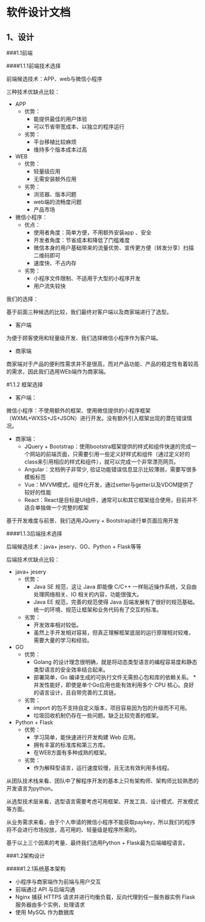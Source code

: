 # 软件设计文档


## 1、设计


###1.1前端

####1.1.1前端技术选择

前端候选技术：APP、web与微信小程序

三种技术优缺点比较：
* APP
  * 优势：
    * 能提供最佳的用户体验
    * 可以节省带宽成本、以独立的程序运行
  * 劣势：
    * 平台移植比较麻烦
    * 维持多个版本成本过高
* WEB
  * 优势：
    * 轻量级应用
    * 无需安装额外应用
  * 劣势：
    * 浏览器、版本问题
    * web端的流畅度问题
    * 产品市场
* 微信小程序：
   * 优点：
     * 使用者角度：简单方便，不用额外安装app 、安全
     * 开发者角度：节省成本和降低了门槛难度
     * 微信本身的用户基础带来的流量优势、宣传更方便（转发分享）扫描二维码即可
     * 速度快、不占内存
   * 劣势：
     * 小程序文件限制、不适用于大型的小程序开发
     * 用户流失较快

我们的选择：

基于前面三种候选的比较，我们最终对客户端以及商家端进行了选型。
* 客户端

为便于顾客使用和轻量级开发、我们选择微信小程序作为客户端。
* 商家端

商家端对于产品的便利性需求并不是很高，而对产品功能、产品的稳定性有着较高的需求，因此我们选用WEb端作为商家端。

#1.1.2 框架选择


* 客户端：

微信小程序：不使用额外的框架、使用微信提供的小程序框架（WXML+WXSS+JS+JSON）进行开发。没有额外引入框架出现的潜在错误情况。
* 商家端：
  * JQuery + Bootstrap：使用bootstra框架提供的样式和组件快速的完成一个网站的前端页面，只需要引用一些定义好样式和组件（通过定义好的class来引用相应的样式和组件），就可以完成一个非常漂亮网页。
  * Angular：文档例子非常少, 验证功能错误信息显示比较薄弱，需要写很多模板标签
  * Vue：MVVM模式，组件化开发，通过setter与getter以及VDOM提供了较好的性能
  * React：React是目标是UI组件，通常可以和其它框架组合使用，目前并不适合单独做一个完整的框架

基于开发难度与前景、我们选用JQuery + Bootstrap进行单页面应用开发

####1.1.3后端技术选择

后端候选技术：java+ jesery、GO、Python + Flask等等

后端技术优缺点比较：
* java+ jesery
  * 优势：
    * Java SE 规范，这让 Java 即能像 C/C++ 一样贴近操作系统，又自由处理网络相关、IO 相关的内容，功能很强大。
    * Java EE 规范，完善的规范使得 Java 后端发展有了很好的规范基础。统一的环境、规范让框架和业务代码有了交互的标准。
   * 劣势：
     * 开发效率相对较低。
     * 虽然上手开发相对容易，但真正理解框架底层的运行原理相对较难，需要大量的学习和经验。
* GO
  * 优势：
    * Golang 的设计理念很明确，就是将动态类型语言的编程容易度和静态类型语言的安全效率结合起来。
    * 部署简单，Go 编译生成的可执行文件无需担心包和库的依赖关系。     * 并发性能好，即使是单个Go应用也能有效利用多个 CPU 核心。良好的语言设计，且自带完善的工具链。
  * 劣势：
    * import 的包不支持自定义版本，项目容易因为包的升级而不可用。
    * 垃圾回收机制仍存在一些问题。缺乏比较完善的框架。
* Python + Flask
  * 优势：
    * 学习简单，能快速进行开发构建 Web 应用。
    * 拥有丰富的标准库和第三方库。
    * 在WEB方面有多种成熟的框架。
  * 劣势：
    * 作为解释型语言，运行速度较慢，且无法有效利用多线程。
    
从团队技术栈来看、团队中了解程序开发的基本上只有架构师、架构师比较熟悉的开发语言为python。

从选型技术层来看，选型语言需要考虑可用框架、开发工具、设计模式、开发模式等方面。

从业务需求来看，由于个人申请的微信小程序不能获取paykey，所以我们的程序将不会进行市场投放，高可用的、轻量级是程序所需的。

基于以上三个因素的考量、最终我们选用Python + Flask最为后端编程语言。

###1.2架构设计

#####1.2.1系统基本架构
* 小程序与商家端作为前端与用户交互
* 前端通过 API 与后端沟通
* Nginx 捕获 HTTPS 请求并进行均衡负载，反向代理到任一服务器实例
Flask服务器由多个实例，处理请求
* 使用 MySQL 作为数据库


